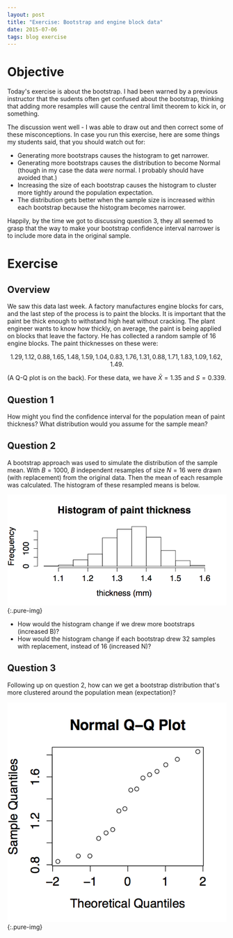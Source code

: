 ```yaml
---
layout: post
title: "Exercise: Bootstrap and engine block data"
date: 2015-07-06
tags: blog exercise
---
```


# Objective
Today's exercise is about the bootstrap. I had been warned by a previous instructor that the sudents often get confused about the bootstrap, thinking that adding more resamples will cause the central limit theorem to kick in, or something.

The discussion went well - I was able to draw out and then correct some of these misconceptions. In case you run this exercise, here are some things my students said, that you should watch out for:

 - Generating more bootstraps causes the histogram to get narrower.
 - Generating more bootstraps causes the distribution to become Normal (though in my case the data *were* normal. I probably should have avoided that.)
 - Increasing the size of each bootstrap causes the histogram to cluster more tightly around the population expectation.
 - The distribution gets better when the sample size is increased within each bootstrap because the histogram becomes narrower.

Happily, by the time we got to discussing question 3, they all seemed to grasp that the way to make your bootstrap confidence interval narrower is to include more data in the original sample.

# Exercise

## Overview
We saw this data last week. A factory manufactures engine blocks for cars, and the last step of the process is to paint the blocks. It is important that the paint be thick enough to withstand high heat without cracking. The plant engineer wants to know how thickly, on average, the paint is being applied on blocks that leave the factory. He has collected a random sample of 16 engine blocks. The paint thicknesses on these were:

$$1.29, 1.12, 0.88, 1.65, 1.48, 1.59, 1.04, 0.83, 1.76, 1.31, 0.88, 1.71, 1.83, 1.09, 1.62, 1.49.$$

(A Q-Q plot is on the back). For these data, we have ${\bar X} = 1.35$ and $S = 0.339$.

## Question 1
How might you find the confidence interval for the population mean of paint thickness? What distribution would you assume for the sample mean?


## Question 2
A bootstrap approach was used to simulate the distribution of the sample mean. With $B=1000$, $B$ independent resamples of size $N=16$ were drawn (with replacement) from the original data. Then the mean of each resample was calculated. The histogram of these resampled means is below.

![Histogram of paint thickness resamples](/images/2015/7/6/hist.png){:.pure-img}

- How would the histogram change if we drew more bootstraps (increased B)?
- How would the histogram change if each bootstrap drew 32 samples with replacement, instead of 16 (increased N)?

## Question 3
Following up on question 2, how can we get a bootstrap distribution that's more clustered around the population mean (expectation)?


![QQ plot for the engine block data](/images/2015/7/6/qqnorm.png){:.pure-img}